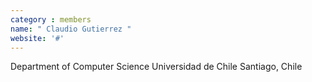 ```yaml
---
category : members
name: " Claudio Gutierrez " 
website: '#'
---
```

Department of Computer Science
Universidad de Chile
Santiago, Chile

